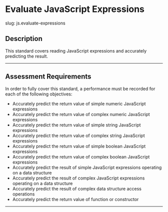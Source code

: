 
# Evaluate JavaScript Expressions

slug: js.evaluate-expressions

## Description
This standard covers reading JavaScript expressions and accurately predicting the result.

---
## Assessment Requirements
In order to fully cover this standard, a performance must be recorded for each of the following objectives:

- Accurately predict the return value of simple numeric JavaScript expressions
- Accurately predict the return value of complex numeric JavaScript expressions
- Accurately predict the return value of simple string JavaScript expressions
- Accurately predict the return value of complex string JavaScript expressions
- Accurately predict the return value of simple boolean JavaScript expressions
- Accurately predict the return value of complex boolean JavaScript expressions
- Accurately predict the result of simple JavaScript expressions operating on a data structure
- Accurately predict the result of complex JavaScript expressions operating on a data structure
- Accurately predict the result of complex data structure access operations
- Accurately predict the return value of function or constructor

---
